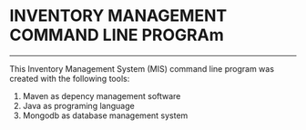 # INVENTORY MANAGEMENT COMMAND LINE PROGRAm

---
This Inventory Management System (MIS) command line program was created with the following tools:
1. Maven as depency management software
2. Java as programing language
3. Mongodb as database management system
   
